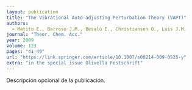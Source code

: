 ```yaml
---
layout: publication
title: "The Vibrational Auto-adjusting Perturbation Theory (VAPT)"
authors:
  - Matito E., Barroso J.M., Besalú E., Christiansen O., Luis J.M.
journal: "Theor. Chem. Acc."
year: 2009
volume: 123
pages: "41-49"
url: "https://link.springer.com/article/10.1007/s00214-009-0535-y"
extra: "in the special issue Olivella Festschrift"
---
```


Descripción opcional de la publicación.
